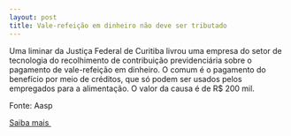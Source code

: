 ```yaml
---
layout: post
title: Vale-refeição em dinheiro não deve ser tributado
---
```

<p>Uma liminar da Justiça Federal de Curitiba livrou uma empresa do setor de tecnologia do recolhimento de contribuição previdenciária sobre o pagamento de vale-refeição em dinheiro. O comum é o pagamento do benefício por meio de créditos, que só podem ser usados pelos empregados para a alimentação. O valor da causa é de R$ 200 mil. </p><p>Fonte: Aasp</p><p><a href="http://www.aasp.org.br/aasp/imprensa/clipping/cli_noticia.asp?idnot=10202" target="_blank">Saiba mais </a></p>
